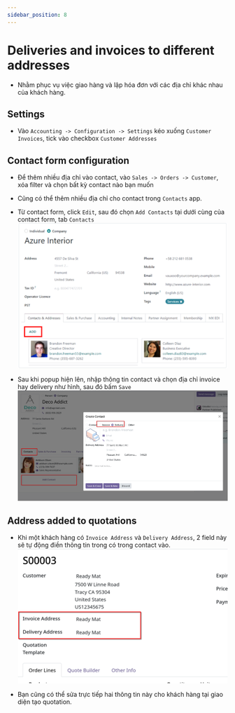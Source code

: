 ```yaml
---
sidebar_position: 8
---
```


# Deliveries and invoices to different addresses

- Nhằm phục vụ việc giao hàng và lập hóa đơn với các địa chỉ khác nhau của khách hàng.

## Settings

- Vào `Accounting -> Configuration -> Settings` kéo xuống `Customer Invoices`, tick vào checkbox `Customer Addresses`

## Contact form configuration

- Để thêm nhiều địa chỉ vào contact, vào `Sales -> Orders -> Customer`, xóa filter và chọn bất kỳ contact nào bạn muốn
- Cũng có thể thêm nhiều địa chỉ cho contact trong `Contacts` app.
- Từ contact form, click `Edit`, sau đó chọn `Add Contacts` tại dưới cùng của contact form, tab `Contacts`
  ![quotation contact form](../img/quotation_contact_form.png)

- Sau khi popup hiện lên, nhập thông tin contact và chọn địa chỉ invoice hay delivery như hình, sau đó bấm `Save`
  ![quotation contact form create](../img/quotation_add_contact_form.png)

## Address added to quotations

- Khi một khách hàng có `Invoice Address` và `Delivery Address`, 2 field này sẽ tự động điền thông tin trong có trong contact vào.
  ![quotation addresses](../img/quotation_addresses.png)

- Bạn cũng có thể sửa trực tiếp hai thông tin này cho khách hàng tại giao diện tạo quotation.
